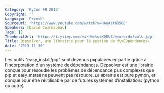 ```yaml
---
Category: 'PyCon FR 2013'
Copyright: ''
Language: 'French'
SourceUrl: 'https://www.youtube.com/watch?v=HAoAstK95UE'
Speakers: [David Cournapeau]
Tags: []
ThumbnailUrl: 'https://i.ytimg.com/vi/HAoAstK95UE/maxresdefault.jpg'
Title: Depsolver, une librairie pour la gestion de d\xE9pendences\
date: '2013-11-30'
---
```

Les outils "easy_install/pip" sont devenus populaires en partie grâce à l'incorporation d'un système de dépendances. Depsolver est une librairie conçue pour résoudre les problèmes de dépendance plus complexes que pip et easy_install ne peuvent pas résoudre. La librairie est pure python, et conçue pour être réutilisable par de futures systèmes d'installations (python ou autre).